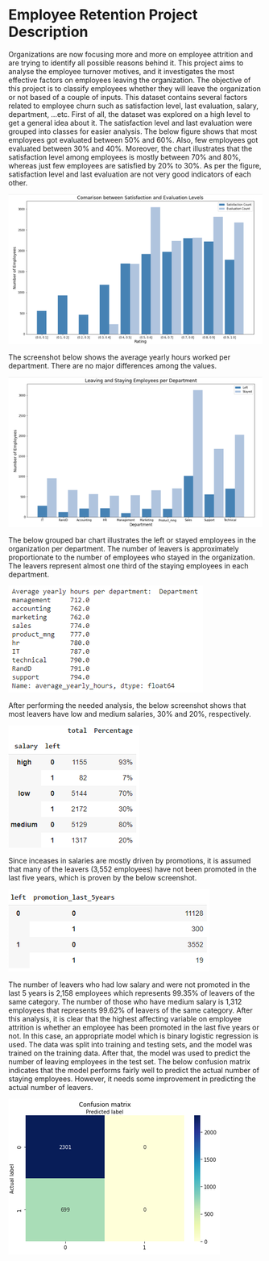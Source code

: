 # Employee Retention Project Description
Organizations are now focusing more and more on employee attrition and are trying to identify all possible reasons behind it. 
This project aims to analyse the employee turnover motives, and it investigates the most effective factors on employees leaving the organization. The objective of this project is to classify employees whether they will leave the organization or not based of a couple of inputs.
This dataset contains several factors related to employee churn such as satisfaction level, last evaluation, salary, department, …etc.
First of all, the dataset was explored on a high level to get a general idea about it.
The satisfaction level and last evaluation were grouped into classes for easier analysis. The below figure shows that most employees got evaluated between 50% and 60%. Also, few employees got evaluated between 30% and 40%. Moreover, the chart illustrates that the satisfaction level among employees is mostly between 70% and 80%, whereas just few employees are satisfied by 20% to 30%. As per the figure, satisfaction level and last evaluation are not very good indicators of each other.

![](images/image1.png)

The screenshot below shows the average yearly hours worked per department. There are no major differences among the values.

![](images/image2.png)

The below grouped bar chart illustrates the left or stayed employees in the organization per department. The number of leavers is approximately proportionate to the number of employees who stayed in the organization. The leavers represent almost one third of the staying employees in each department.

![](images/image3.png)

After performing the needed analysis, the below screenshot shows that most leavers have low and medium salaries, 30% and 20%, respectively. 

![](images/image4.png)

Since inceases in salaries are mostly driven by promotions, it is assumed that many of the leavers (3,552 employees) have not been promoted in the last five years, which is proven by the below screenshot.

![](images/image5.png)

The number of leavers who had low salary and were not promoted in the last 5 years is 2,158 employees which represents 99.35% of leavers of the same category. The number of those who have medium salary is 1,312 employees that represents 99.62% of leavers of the same category.
After this analysis, it is clear that the highest affecting variable on employee attrition is whether an employee has been promoted in the last five years or not. In this case, an appropriate model which is binary logistic regression is used. The data was split into training and testing sets, and the model was trained on the training data. After that, the model was used to predict the number of leaving employees in the test set. The below confusion matrix indicates that the model performs fairly well to predict the actual number of staying employees. However, it needs some improvement in predicting the actual number of leavers.  

![](images/image6.png)


